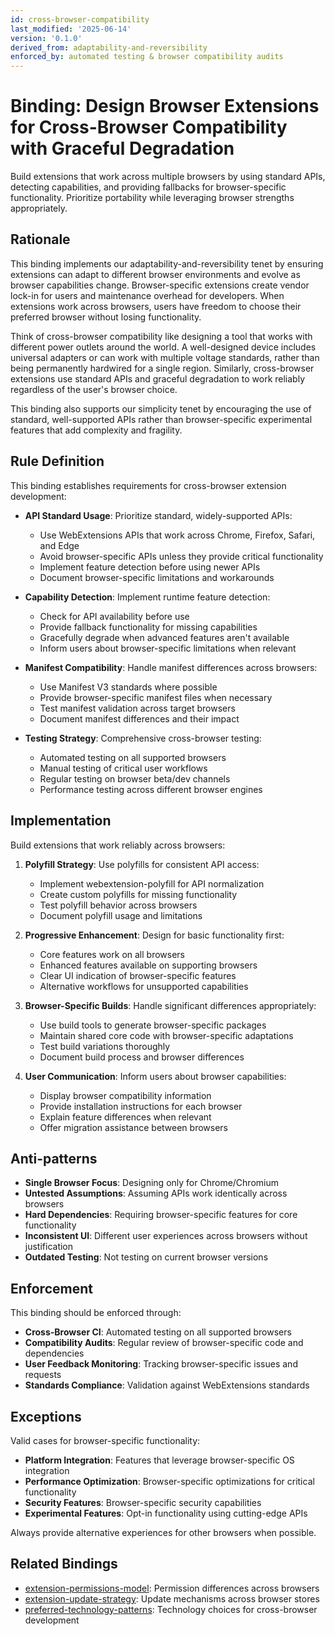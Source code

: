 ```yaml
---
id: cross-browser-compatibility
last_modified: '2025-06-14'
version: '0.1.0'
derived_from: adaptability-and-reversibility
enforced_by: automated testing & browser compatibility audits
---
```

# Binding: Design Browser Extensions for Cross-Browser Compatibility with Graceful Degradation

Build extensions that work across multiple browsers by using standard APIs, detecting capabilities, and providing fallbacks for browser-specific functionality. Prioritize portability while leveraging browser strengths appropriately.

## Rationale

This binding implements our adaptability-and-reversibility tenet by ensuring extensions can adapt to different browser environments and evolve as browser capabilities change. Browser-specific extensions create vendor lock-in for users and maintenance overhead for developers. When extensions work across browsers, users have freedom to choose their preferred browser without losing functionality.

Think of cross-browser compatibility like designing a tool that works with different power outlets around the world. A well-designed device includes universal adapters or can work with multiple voltage standards, rather than being permanently hardwired for a single region. Similarly, cross-browser extensions use standard APIs and graceful degradation to work reliably regardless of the user's browser choice.

This binding also supports our simplicity tenet by encouraging the use of standard, well-supported APIs rather than browser-specific experimental features that add complexity and fragility.

## Rule Definition

This binding establishes requirements for cross-browser extension development:

- **API Standard Usage**: Prioritize standard, widely-supported APIs:
  - Use WebExtensions APIs that work across Chrome, Firefox, Safari, and Edge
  - Avoid browser-specific APIs unless they provide critical functionality
  - Implement feature detection before using newer APIs
  - Document browser-specific limitations and workarounds

- **Capability Detection**: Implement runtime feature detection:
  - Check for API availability before use
  - Provide fallback functionality for missing capabilities
  - Gracefully degrade when advanced features aren't available
  - Inform users about browser-specific limitations when relevant

- **Manifest Compatibility**: Handle manifest differences across browsers:
  - Use Manifest V3 standards where possible
  - Provide browser-specific manifest files when necessary
  - Test manifest validation across target browsers
  - Document manifest differences and their impact

- **Testing Strategy**: Comprehensive cross-browser testing:
  - Automated testing on all supported browsers
  - Manual testing of critical user workflows
  - Regular testing on browser beta/dev channels
  - Performance testing across different browser engines

## Implementation

Build extensions that work reliably across browsers:

1. **Polyfill Strategy**: Use polyfills for consistent API access:
   - Implement webextension-polyfill for API normalization
   - Create custom polyfills for missing functionality
   - Test polyfill behavior across browsers
   - Document polyfill usage and limitations

2. **Progressive Enhancement**: Design for basic functionality first:
   - Core features work on all browsers
   - Enhanced features available on supporting browsers
   - Clear UI indication of browser-specific features
   - Alternative workflows for unsupported capabilities

3. **Browser-Specific Builds**: Handle significant differences appropriately:
   - Use build tools to generate browser-specific packages
   - Maintain shared core code with browser-specific adaptations
   - Test build variations thoroughly
   - Document build process and browser differences

4. **User Communication**: Inform users about browser capabilities:
   - Display browser compatibility information
   - Provide installation instructions for each browser
   - Explain feature differences when relevant
   - Offer migration assistance between browsers

## Anti-patterns

- **Single Browser Focus**: Designing only for Chrome/Chromium
- **Untested Assumptions**: Assuming APIs work identically across browsers
- **Hard Dependencies**: Requiring browser-specific features for core functionality
- **Inconsistent UI**: Different user experiences across browsers without justification
- **Outdated Testing**: Not testing on current browser versions

## Enforcement

This binding should be enforced through:

- **Cross-Browser CI**: Automated testing on all supported browsers
- **Compatibility Audits**: Regular review of browser-specific code and dependencies
- **User Feedback Monitoring**: Tracking browser-specific issues and requests
- **Standards Compliance**: Validation against WebExtensions standards

## Exceptions

Valid cases for browser-specific functionality:

- **Platform Integration**: Features that leverage browser-specific OS integration
- **Performance Optimization**: Browser-specific optimizations for critical functionality
- **Security Features**: Browser-specific security capabilities
- **Experimental Features**: Opt-in functionality using cutting-edge APIs

Always provide alternative experiences for other browsers when possible.

## Related Bindings

- [extension-permissions-model](extension-permissions-model.md): Permission differences across browsers
- [extension-update-strategy](extension-update-strategy.md): Update mechanisms across browser stores
- [preferred-technology-patterns](../../core/preferred-technology-patterns.md): Technology choices for cross-browser development

